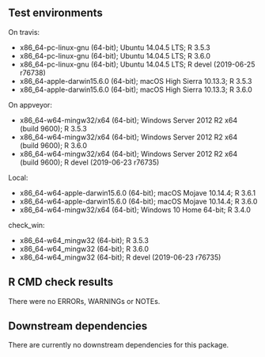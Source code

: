 ## Test environments
On travis:
* x86_64-pc-linux-gnu (64-bit); Ubuntu 14.04.5 LTS;  R 3.5.3
* x86_64-pc-linux-gnu (64-bit); Ubuntu 14.04.5 LTS;  R 3.6.0
* x86_64-pc-linux-gnu (64-bit); Ubuntu 14.04.5 LTS;  R devel (2019-06-25 r76738)
*  x86_64-apple-darwin15.6.0 (64-bit); macOS High Sierra 10.13.3; R 3.5.3
*  x86_64-apple-darwin15.6.0 (64-bit); macOS High Sierra 10.13.3; R 3.6.0

On appveyor:
* x86_64-w64-mingw32/x64 (64-bit); Windows Server 2012 R2 x64 (build 9600); R 3.5.3
* x86_64-w64-mingw32/x64 (64-bit); Windows Server 2012 R2 x64 (build 9600); R 3.6.0
* x86_64-w64-mingw32/x64 (64-bit); Windows Server 2012 R2 x64 (build 9600); R devel (2019-06-23 r76735)

Local:
 * x86_64-w64-apple-darwin15.6.0 (64-bit); macOS Mojave 10.14.4; R 3.6.1
 * x86_64-w64-apple-darwin15.6.0 (64-bit); macOS Mojave 10.14.4; R 3.6.0
 * x86_64-w64-mingw32/x64 (64-bit); Windows 10 Home 64-bit; R 3.4.0

check_win:
 * x86_64-w64_mingw32 (64-bit); R 3.5.3
 * x86_64-w64_mingw32 (64-bit); R 3.6.0
* x86_64-w64_mingw32 (64-bit); R devel (2019-06-23 r76735)

## R CMD check results
There were no ERRORs, WARNINGs or NOTEs.

## Downstream dependencies
There are currently no downstream dependencies for this package.